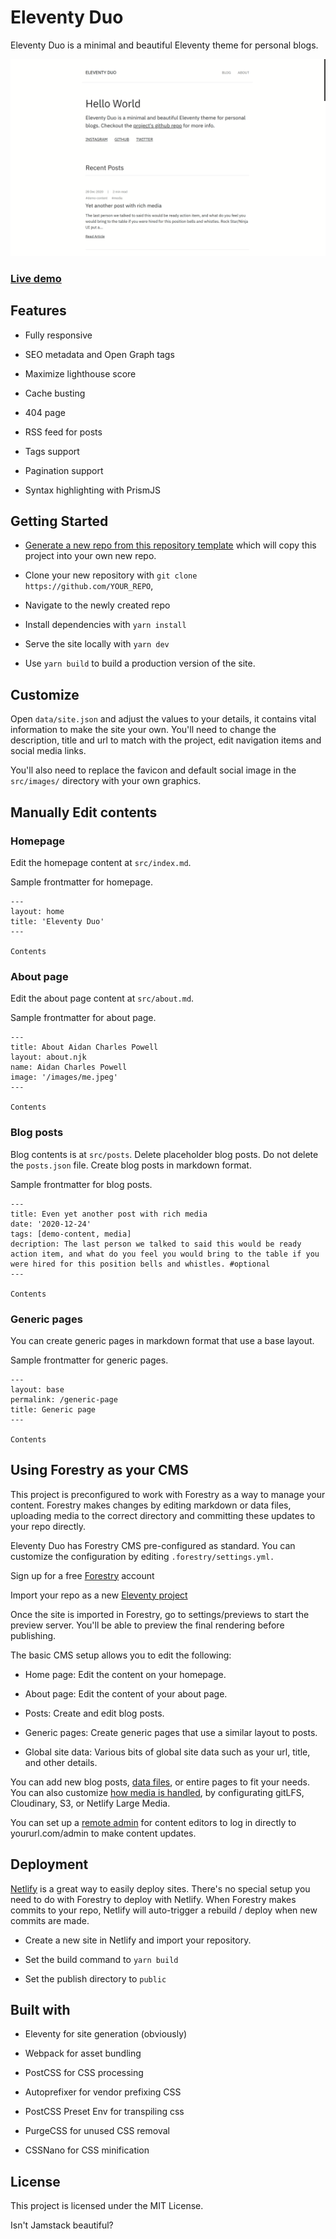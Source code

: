 # Eleventy Duo

Eleventy Duo is a minimal and beautiful Eleventy theme for personal blogs.

![demo site screenshot](./screenshot.png)

### [Live demo](https://eleventyduo.netlify.app)

## Features

- Fully responsive

- SEO metadata and Open Graph tags

- Maximize lighthouse score

- Cache busting

- 404 page

- RSS feed for posts

- Tags support

- Pagination support

- Syntax highlighting with PrismJS

## Getting Started

- [Generate a new repo from this repository template](https://github.com/yinkakun/eleventy-duo/generate) which will copy this project into your own new repo.

- Clone your new repository with `git clone https://github.com/YOUR_REPO`,

- Navigate to the newly created repo
 
- Install dependencies with `yarn install`

- Serve the site locally with `yarn dev`

- Use `yarn build` to build a production version of the site.

## Customize

Open `data/site.json` and adjust the values to your details, it contains vital information to make the site your own. You'll need to change the description, title and url to match with the project, edit navigation items and social media links.

You'll also need to replace the favicon and default social image in the `src/images/` directory with your own graphics.

## Manually Edit contents

### Homepage

Edit the homepage content at `src/index.md`.

Sample frontmatter for homepage.

```
---
layout: home
title: 'Eleventy Duo'
---

Contents
```

### About page

Edit the about page content at `src/about.md`.

Sample frontmatter for about page.

```
---
title: About Aidan Charles Powell
layout: about.njk
name: Aidan Charles Powell
image: '/images/me.jpeg'
---

Contents
```

### Blog posts

Blog contents is at `src/posts`. Delete placeholder blog posts. Do not delete the `posts.json` file. Create blog posts in markdown format.

Sample frontmatter for blog posts.

```
---
title: Even yet another post with rich media
date: '2020-12-24'
tags: [demo-content, media]
decription: The last person we talked to said this would be ready action item, and what do you feel you would bring to the table if you were hired for this position bells and whistles. #optional
---

Contents
```

### Generic pages

You can create generic pages in markdown format that use a base layout.

Sample frontmatter for generic pages.

```
---
layout: base
permalink: /generic-page
title: Generic page
---

Contents
```

## Using Forestry as your CMS

This project is preconfigured to work with Forestry as a way to manage your content. Forestry makes changes by editing markdown or data files, uploading media to the correct directory and committing these updates to your repo directly.

Eleventy Duo has Forestry CMS pre-configured as standard. You can customize the configuration by editing `.forestry/settings.yml.`

Sign up for a free [Forestry](https://forestry.io) account

Import your repo as a new [Eleventy project](https://forestry.io/docs/quickstart/setup-site/#import-site-from-repo)

Once the site is imported in Forestry, go to settings/previews to start the preview server. You'll be able to preview the final rendering before publishing.

The basic CMS setup allows you to edit the following:

- Home page: Edit the content on your homepage.

- About page: Edit the content of your about page.

- Posts: Create and edit blog posts.

- Generic pages: Create generic pages that use a similar layout to posts.

- Global site data: Various bits of global site data such as your url, title, and other details.

You can add new blog posts, [data files](https://forestry.io/docs/editing/data-files/), or entire pages to fit your needs. You can also customize [how media is handled](https://forestry.io/docs/media/), by configurating gitLFS, Cloudinary, S3, or Netlify Large Media.

You can set up a [remote admin](https://forestry.io/docs/editing/remote-admin/) for content editors to log in directly to yoururl.com/admin to make content updates.

## Deployment

[Netlify](https://netlify.com) is a great way to easily deploy sites. There's no special setup you need to do with Forestry to deploy with Netlify. When Forestry makes commits to your repo, Netlify will auto-trigger a rebuild / deploy when new commits are made.

- Create a new site in Netlify and import your repository.

- Set the build command to `yarn build`

- Set the publish directory to `public`

## Built with

- Eleventy for site generation (obviously)

- Webpack for asset bundling

- PostCSS for CSS processing

- Autoprefixer for vendor prefixing CSS

- PostCSS Preset Env for transpiling css

- PurgeCSS for unused CSS removal

- CSSNano for CSS minification

## License

This project is licensed under the MIT License.

Isn't Jamstack beautiful?
